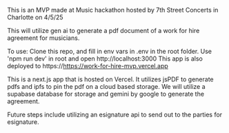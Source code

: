 This is an MVP made at Music hackathon hosted by 7th Street Concerts in Charlotte on 4/5/25

This will utilize gen ai to generate a pdf document of a work for hire agreement for musicians.

To use: Clone this repo, and fill in env vars in .env in the root folder. Use 'npm run dev' in root and open http://localhost:3000
This app is also deployed to https://https://work-for-hire-mvp.vercel.app

This is a next.js app that is hosted on Vercel. It utilizes jsPDF to generate pdfs and ipfs to pin the pdf on a cloud based storage. We will utilize a supabase database for storage and gemini by google to generate the agreement.

Future steps include utilizing an esignature api to send out to the parties for esignature.
